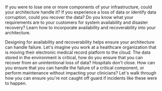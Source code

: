 If you were to lose one or more components of your infrastructure, could your architecture handle it? If you experience a loss of data or identify data corruption, could you recover the data? Do you know what your requirements are to your customers for system availability and disaster recovery? Learn how to incorporate availability and recoverability into your architecture.

Designing for availability and recoverability helps ensure your architecture can handle failure. Let's imagine you work at a healthcare organization that is moving their electronic medical record platform to the cloud. The data stored in the environment is critical, how do you ensure that you can recover from an unintentional loss of data? Hospitals don't close. How can you ensure that you can handle the failure of a critical component, or perform maintenance without impacting your clinicians? Let's walk through how you can ensure you're not caught off guard if incidents like these were to happen.
